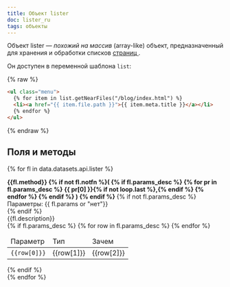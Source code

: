 ```yaml
---
title: Объект lister
doc: lister_ru
tags: объекты
---
```


Объект lister — _похожий на массив_ (array-like) объект, предназначенный
для хранения и обработки списков [страниц ](/+doc:page_obj_ru). 

Он доступен в переменной
шаблона `list`:

{% raw %}

```html
<ul class="menu">
  {% for item in list.getNearFiles("/blog/index.html") %}
  <li><a href="{{ item.file.path }}">{{ item.meta.title }}</a></li>
  {% endfor %}
</ul>
```

{% endraw %}

## Поля и методы

{% for fl in data.datasets.api.lister %}

<div class="mb-4">
<strong>{{fl.method}}
    {% if not fl.notfn %}(
    {% if fl.params_desc %}
    {% for pr in fl.params_desc %}
    {{ pr[0] }}{% if not loop.last %},{% endif %}
    {% endfor %}
    {% endif %} )
    {% endif %}
  </strong>
{% if not fl.params_desc %}
<div>Параметры: {{ fl.params or "нет"}}</div>
{% endif %}
<div>{{fl.description}}</div>
{% if fl.params_desc %}
<table>
<thead>
<tr>
<td>Параметр</td>
<td>Тип</td>
<td>Зачем</td>
</tr>
</thead>
<tbody>
{% for row in fl.params_desc %}
<tr>
<td><code>{{row[0]}}</code></td>
<td>{{row[1]}}</td>
<td>{{row[2]}}</td>
</tr>
{% endfor %}
</tbody></table>
{% endif %}
</div>
{% endfor %}
